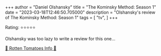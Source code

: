 +++
author = "Daniel Olshansky"
title = "The Kominsky Method: Season 1"
date = "2023-03-18T12:46:50.705000"
description = "Olshansky's review of The Kominsky Method: Season 1"
tags = [
    "tv",
]
+++

Rating: ⭐⭐⭐⭐⭐

Olshansky was too lazy to write a review for this one...

[🍅 Rotten Tomatoes Info 🍅](https://www.rottentomatoes.com//tv/the_kominsky_method/s01)